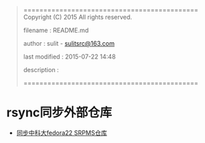 > ============================================
>   Copyright (C) 2015 All rights reserved.
>
>   filename : README.md
>
>   author : sulit - sulitsrc@163.com
>
>   last modified : 2015-07-22 14:48
>
>   description :
>
> ============================================

rsync同步外部仓库
===

* [同步中科大fedora22 SRPMS仓库](rsyncrepo.md)
